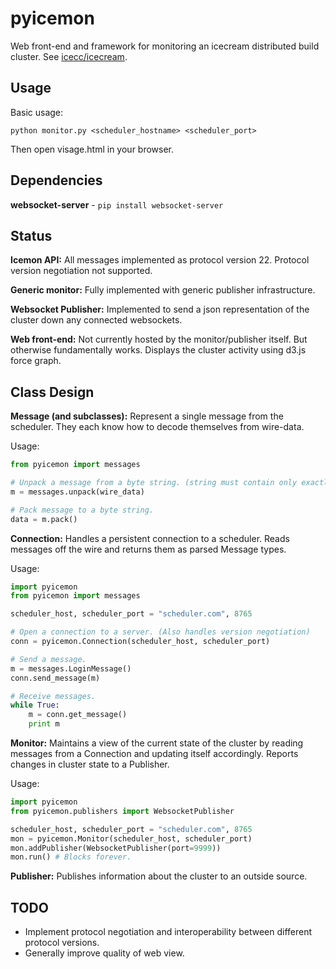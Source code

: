 # pyicemon

Web front-end and framework for monitoring an icecream distributed build cluster. See [icecc/icecream](https://github.com/icecc/icecream).


## Usage

Basic usage:

    python monitor.py <scheduler_hostname> <scheduler_port>

Then open visage.html in your browser.


## Dependencies

**websocket-server** - `pip install websocket-server`


## Status

**Icemon API:** All messages implemented as protocol version 22.  Protocol version negotiation not supported.

**Generic monitor:** Fully implemented with generic publisher infrastructure.

**Websocket Publisher:** Implemented to send a json representation of the cluster down any connected websockets.

**Web front-end:** Not currently hosted by the monitor/publisher itself.  But otherwise fundamentally works.  Displays the cluster activity using d3.js force graph.


## Class Design

**Message (and subclasses):** Represent a single message from the scheduler.  They each know how to decode themselves from wire-data.

Usage:

```python
from pyicemon import messages

# Unpack a message from a byte string. (string must contain only exactly one message)
m = messages.unpack(wire_data)

# Pack message to a byte string.
data = m.pack()
```

**Connection:** Handles a persistent connection to a scheduler.  Reads messages off the wire and returns them as parsed Message types.

Usage:

```python
import pyicemon
from pyicemon import messages

scheduler_host, scheduler_port = "scheduler.com", 8765

# Open a connection to a server. (Also handles version negotiation)
conn = pyicemon.Connection(scheduler_host, scheduler_port)

# Send a message.
m = messages.LoginMessage()
conn.send_message(m)

# Receive messages.
while True:
    m = conn.get_message()
    print m
```

**Monitor:** Maintains a view of the current state of the cluster by reading messages from a Connection and updating itself accordingly.  Reports changes in cluster state to a Publisher.

Usage:

```python
import pyicemon
from pyicemon.publishers import WebsocketPublisher

scheduler_host, scheduler_port = "scheduler.com", 8765
mon = pyicemon.Monitor(scheduler_host, scheduler_port)
mon.addPublisher(WebsocketPublisher(port=9999))
mon.run() # Blocks forever.
```

**Publisher:** Publishes information about the cluster to an outside source.


## TODO

  - Implement protocol negotiation and interoperability between different protocol versions.
  - Generally improve quality of web view.
